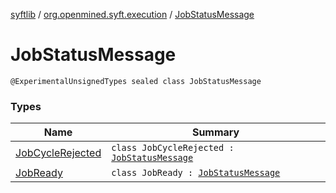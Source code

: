 [syftlib](../../index.md) / [org.openmined.syft.execution](../index.md) / [JobStatusMessage](./index.md)

# JobStatusMessage

`@ExperimentalUnsignedTypes sealed class JobStatusMessage`

### Types

| Name | Summary |
|---|---|
| [JobCycleRejected](-job-cycle-rejected/index.md) | `class JobCycleRejected : `[`JobStatusMessage`](./index.md) |
| [JobReady](-job-ready/index.md) | `class JobReady : `[`JobStatusMessage`](./index.md) |
